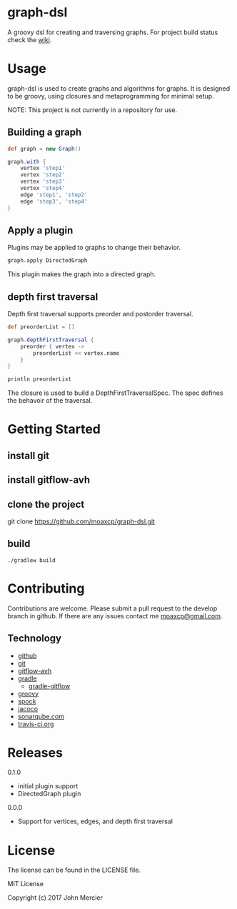 # graph-dsl

A groovy dsl for creating and traversing graphs. 
For project build status check the [wiki](https://github.com/moaxcp/graph-dsl/wiki).

# Usage

graph-dsl is used to create graphs and algorithms for graphs.
It is designed to be groovy, using closures and metaprogramming for minimal setup.

NOTE: This project is not currently in a repository for use.

## Building a graph

```groovy
def graph = new Graph()

graph.with {
    vertex 'step1'
    vertex 'step2'
    vertex 'step3'
    vertex 'step4'
    edge 'step1', 'step2'
    edge 'step3', 'step4'
}
```

## Apply a plugin

Plugins may be applied to graphs to change their behavior.

```groovy
graph.apply DirectedGraph
```

This plugin makes the graph into a directed graph.

## depth first traversal

Depth first traversal supports preorder and postorder traversal.

```groovy
def preorderList = []

graph.depthFirstTraversal {
    preorder { vertex ->
        preorderList << vertex.name
    }
}

println preorderList
```

The closure is used to build a DepthFirstTraversalSpec. The spec defines the behavoir of the traversal.

# Getting Started

## install git
## install gitflow-avh
## clone the project

git clone https://github.com/moaxcp/graph-dsl.git

## build

`./gradlew build`

# Contributing

Contributions are welcome. Please submit a pull request to the develop branch in github. If there are any issues contact me moaxcp@gmail.com.

## Technology

* [github](https://github.com/)
* [git](https://git-scm.com/)
* [gitflow-avh](https://github.com/petervanderdoes/gitflow-avh)
* [gradle](https://gradle.org/) 
    * [gradle-gitflow](https://github.com/amkay/gradle-gitflow)
* [groovy](http://www.groovy-lang.org/)
* [spock](http://spockframework.org/)
* [jacoco](http://www.eclemma.org/jacoco/)
* [sonarqube.com](https://sonarqube.com/dashboard?id=com.github.moaxcp%3Agraph-dsl)
* [travis-ci.org](https://travis-ci.org/moaxcp/graph-dsl)

# Releases

0.1.0

* initial plugin support
* DirectedGraph plugin

0.0.0

* Support for vertices, edges, and depth first traversal

# License

The license can be found in the LICENSE file.

MIT License

Copyright (c) 2017 John Mercier